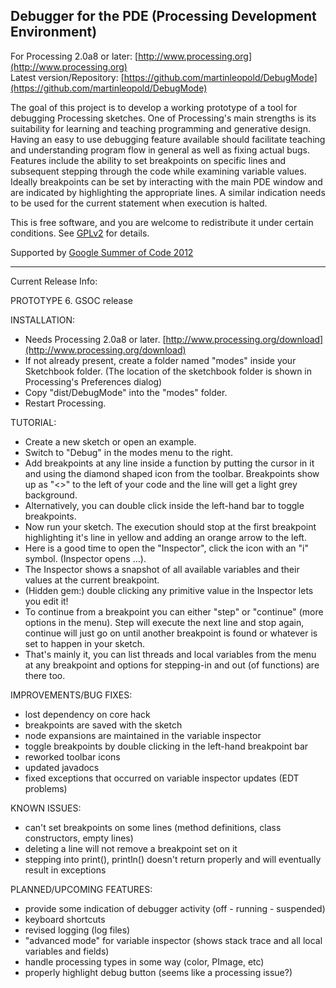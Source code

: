 Debugger for the PDE (Processing Development Environment)
---------------------------------------------------------

For Processing 2.0a8 or later: [http://www.processing.org](http://www.processing.org)<br />
Latest version/Repository: [https://github.com/martinleopold/DebugMode](https://github.com/martinleopold/DebugMode)

The goal of this project is to develop a working prototype of a tool for debugging Processing sketches. One of Processing's main strengths is its suitability for learning and teaching programming and generative design. Having an easy to use debugging feature available should facilitate teaching and understanding program flow in general as well as fixing actual bugs.
Features include the ability to set breakpoints on specific lines and subsequent stepping through the code while examining variable values. Ideally breakpoints can be set by interacting with the main PDE window and are indicated by highlighting the appropriate lines. A similar indication needs to be used for the current statement when execution is halted.<br />

This is free software, and you are welcome to redistribute it under certain conditions. See [GPLv2](http://www.gnu.org/licenses/gpl-2.0.html) for details.<br />

Supported by [Google Summer of Code 2012](http://code.google.com/soc/)

---

Current Release Info:

PROTOTYPE 6.
GSOC release

INSTALLATION:
* Needs Processing 2.0a8 or later. [http://www.processing.org/download](http://www.processing.org/download)
* If not already present, create a folder named "modes" inside your Sketchbook folder. (The location of the sketchbook folder is shown in Processing's Preferences dialog)
* Copy "dist/DebugMode" into the "modes" folder.
* Restart Processing.

TUTORIAL:
* Create a new sketch or open an example.
* Switch to "Debug" in the modes menu to the right.
* Add breakpoints at any line inside a function by putting the cursor in it and using the diamond shaped icon from the toolbar. Breakpoints show up as "<>" to the left of your code and the line will get a light grey background.
* Alternatively, you can double click inside the left-hand bar to toggle breakpoints.
* Now run your sketch. The execution should stop at the first breakpoint highlighting it's line in yellow and adding an orange arrow to the left.
* Here is a good time to open the "Inspector", click the icon with an "i" symbol. (Inspector opens …).
* The Inspector shows a snapshot of all available variables and their values at the current breakpoint.
* (Hidden gem:) double clicking any primitive value in the Inspector lets you edit it!
* To continue from a breakpoint you can either "step" or "continue" (more options in the menu). Step will execute the next line and stop again, continue will just go on until another breakpoint is found or whatever is set to happen in your sketch.
* That's mainly it, you can list threads and local variables from the menu at any breakpoint and options for stepping-in and out (of functions) are there too.

IMPROVEMENTS/BUG FIXES:
* lost dependency on core hack
* breakpoints are saved with the sketch
* node expansions are maintained in the variable inspector
* toggle breakpoints by double clicking in the left-hand breakpoint bar
* reworked toolbar icons
* updated javadocs
* fixed exceptions that occurred on variable inspector updates (EDT problems)

KNOWN ISSUES:
* can't set breakpoints on some lines (method definitions, class constructors, empty lines)
* deleting a line will not remove a breakpoint set on it
* stepping into print(), println() doesn't return properly and will eventually result in exceptions

PLANNED/UPCOMING FEATURES:
* provide some indication of debugger activity (off - running - suspended)
* keyboard shortcuts
* revised logging (log files)
* "advanced mode" for variable inspector (shows stack trace and all local variables and fields)
* handle processing types in some way (color, PImage, etc)
* properly highlight debug button (seems like a processing issue?)

